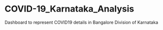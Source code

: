 # COVID-19_Karnataka_Analysis
Dashboard to represent COVID19 details in Bangalore Division of Karnataka
